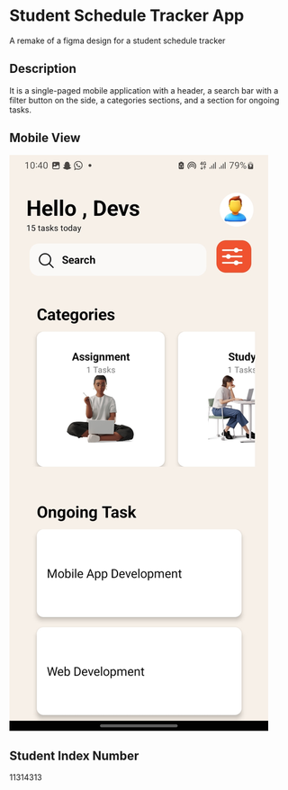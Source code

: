 # Student Schedule Tracker App

A remake of a figma design for a student schedule tracker

## Description 

It is a single-paged mobile application with a header, a search bar with a filter button on the side, a categories sections, and a section for ongoing tasks.

## Mobile View

![Screenshot of Project](./MyApp/assets/screenshot.jpg)

## Student Index Number

11314313